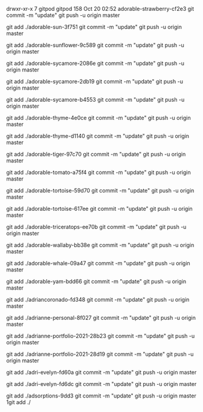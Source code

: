 drwxr-xr-x   7 gitpod gitpod  158 Oct 20 02:52 adorable-strawberry-cf2e3
git commit -m "update"
git push -u origin master

git add ./adorable-sun-3f751
git commit -m "update"
git push -u origin master

git add ./adorable-sunflower-9c589
git commit -m "update"
git push -u origin master

git add ./adorable-sycamore-2086e
git commit -m "update"
git push -u origin master

git add ./adorable-sycamore-2db19
git commit -m "update"
git push -u origin master

git add ./adorable-sycamore-b4553
git commit -m "update"
git push -u origin master

git add ./adorable-thyme-4e0ce
git commit -m "update"
git push -u origin master

git add ./adorable-thyme-d1140
git commit -m "update"
git push -u origin master

git add ./adorable-tiger-97c70
git commit -m "update"
git push -u origin master

git add ./adorable-tomato-a75f4
git commit -m "update"
git push -u origin master

git add ./adorable-tortoise-59d70
git commit -m "update"
git push -u origin master

git add ./adorable-tortoise-617ee
git commit -m "update"
git push -u origin master

git add ./adorable-triceratops-ee70b
git commit -m "update"
git push -u origin master

git add ./adorable-wallaby-bb38e
git commit -m "update"
git push -u origin master

git add ./adorable-whale-09a47
git commit -m "update"
git push -u origin master

git add ./adorable-yam-bdd66
git commit -m "update"
git push -u origin master

git add ./adriancoronado-fd348
git commit -m "update"
git push -u origin master

git add ./adrianne-personal-8f027
git commit -m "update"
git push -u origin master

git add ./adrianne-portfolio-2021-28b23
git commit -m "update"
git push -u origin master

git add ./adrianne-portfolio-2021-28d19
git commit -m "update"
git push -u origin master

git add ./adri-evelyn-fd60a
git commit -m "update"
git push -u origin master

git add ./adri-evelyn-fd6dc
git commit -m "update"
git push -u origin master

git add ./adsorptions-9dd3
git commit -m "update"
git push -u origin master
1git add ./